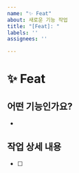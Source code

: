 ```yaml
---
name: "✨ Feat"
about: 새로운 기능 작업
title: "[Feat]: "
labels: ''
assignees: ''

---
```


# ✨ Feat

## 어떤 기능인가요?
- 
## 작업 상세 내용
- [ ]
